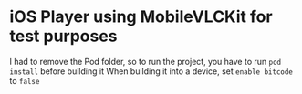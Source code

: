# iOS Player using MobileVLCKit for test purposes

I had to remove the Pod folder, so to run the project, you have to run `pod install` before building it
When building it into a device, set `enable bitcode` to `false`
